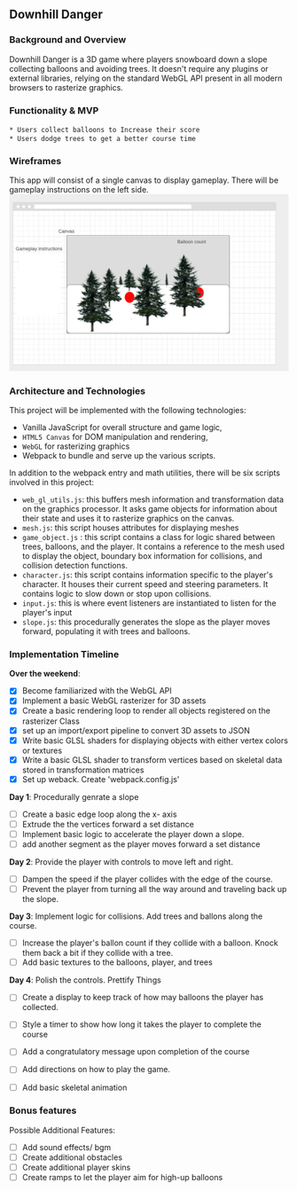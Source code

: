 ## Downhill Danger

### Background and Overview

Downhill Danger is a 3D game where players snowboard down a slope collecting balloons and avoiding trees.
It doesn't require any plugins or external libraries, relying on the standard WebGL API present in all modern browsers to rasterize graphics.


### Functionality & MVP  
	* Users collect balloons to Increase their score
	* Users dodge trees to get a better course time

### Wireframes

This app will consist of a single canvas to display gameplay. There will be gameplay instructions on the left side.
![wireframes](untitled.png)

### Architecture and Technologies

This project will be implemented with the following technologies:

- Vanilla JavaScript for overall structure and game logic,
- `HTML5 Canvas` for DOM manipulation and rendering,
- `WebGL` for rasterizing graphics
- Webpack to bundle and serve up the various scripts.

In addition to the webpack entry and math utilities, there will be six scripts involved in this project:

- `web_gl_utils.js`: this buffers mesh information and transformation data on the graphics processor. It asks game objects for information about their state and uses it
to rasterize graphics on the canvas.
- `mesh.js`: this script houses attributes for displaying meshes
- `game_object.js` : this script contains a class for logic shared between trees, balloons, and the player.
	It contains a reference to the mesh used to display the object, boundary box information for collisions, and collision detection functions.
- `character.js`: this script contains information specific to the player's character. It houses their current speed and steering parameters. It contains logic to slow down or stop upon collisions.
- `input.js`: this is where event listeners are instantiated to listen for the player's input
- `slope.js`: this procedurally generates the slope as the player moves forward, populating it with trees and balloons.

### Implementation Timeline

**Over the weekend**:
- [x] Become familiarized with the WebGL API
- [x] Implement a basic WebGL rasterizer for 3D assets
- [x] Create a basic rendering loop to render all objects registered on the rasterizer Class
- [x] set up an import/export pipeline to convert 3D assets to JSON
- [x] Write basic GLSL shaders for displaying objects with either vertex colors or textures
- [x] Write a basic GLSL shader to transform vertices based on skeletal data stored in transformation matrices
- [x] Set up weback. Create 'webpack.config.js'

**Day 1**: Procedurally genrate a slope
- [ ] Create a basic edge loop along the x- axis
- [ ] Extrude the the vertices forward a set distance
- [ ] Implement basic logic to accelerate the player down a slope.
- [ ] add another segment as the player moves forward a set distance

**Day 2**: Provide the player with controls to move left and right.
- [ ] Dampen the speed if the player collides with the edge of the course.
- [ ] Prevent the player from turning all the way around and traveling back up the slope.

**Day 3**:  Implement logic for collisions. Add trees and ballons along the course.
- [ ] Increase the player's ballon count if they collide with a balloon.  Knock them back a bit if they collide with a tree.
- [ ] Add basic textures to the balloons, player, and trees

**Day 4**: Polish the controls. Prettify Things
- [ ] Create a display to keep track of how may balloons the player has collected.
- [ ] Style a timer to show how long it takes the player to complete the course
- [ ] Add a congratulatory message upon completion of the course
- [ ] Add directions on how to play the game.
- [ ] Add basic skeletal animation


### Bonus features

Possible Additional Features:

- [ ] Add sound effects/ bgm
- [ ] Create additional obstacles
- [ ] Create additional player skins
- [ ] Create ramps to let the player aim for high-up balloons
